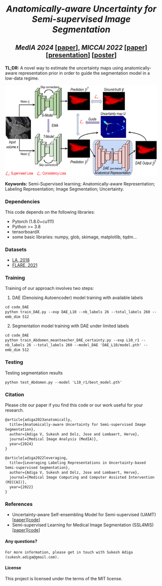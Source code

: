 #  <p align="center"> _Anatomically-aware Uncertainty for Semi-supervised Image Segmentation_
## <p align="center"> _MedIA 2024_ [[paper](https://arxiv.org/pdf/2310.16099.pdf)], _MICCAI 2022_  [[paper](https://arxiv.org/pdf/2203.05682.pdf)] [[presentation](https://github.com/adigasu/Labeling_Representations/blob/main/Files/Labeling%20representation.pdf)] [[poster](https://github.com/adigasu/Labeling_Representations/blob/main/Files/MICCAI2022_poster.pdf)]

**TL;DR:** A novel way to estimate the uncertainty maps using anatomically-aware representation prior in order to guide the segmentation model in a low-data regime.

<p align="center">  <img src = 'Files/Anatomical_rep_Arch.png' height = '300px'>

**Keywords:** Semi-Supervised learning; Anatomically-aware Representation; Labeling Representation; Image Segmentation; Uncertainty.


### Dependencies
This code depends on the following libraries:

- Pytorch (1.8.0+cu111)
- Python >= 3.8
- tensorboardX
- some basic libraries: numpy, glob, skimage, matplotlib, tqdm...

### Datasets
- [LA, 2018](https://github.com/yulequan/UA-MT/tree/master/data)
- [FLARE, 2021](https://flare.grand-challenge.org/FLARE21/)

### Training
Training of our approach involves two steps:

1) DAE (Denoising Autoencoder) model training with available labels
```
cd code_DAE
python train_DAE.py --exp DAE_L10 --nb_labels 26 --total_labels 260 --emb_dim 512
```

2) Segmentation model training with DAE under limited labels 
```
cd code_DAE
python train_Abdomen_meanteacher_DAE_certainty.py --exp L10_r1 --nb_labels 26 --total_labels 260 --model_DAE 'DAE_L10/model.pth' --emb_dim 512
```

### Testing
Testing segmentation results 
```
python test_Abdomen.py --model 'L10_r1/best_model.pth'
```

### Citation
Please cite our paper if you find this code or our work useful for your research.
```
@article{adiga2023anatomically,
  title={Anatomically-aware Uncertainty for Semi-supervised Image Segmentation},
  author={Adiga V, Sukesh and Dolz, Jose and Lombaert, Herve},
  journal={Medical Image Analysis (MedIA)},
  year={2024}
}
```
```
@article{adiga2022leveraging,
  title={Leveraging Labeling Representations in Uncertainty-based Semi-supervised Segmentation},
  author={Adiga V, Sukesh and Dolz, Jose and Lombaert, Herve},
  journal={Medical Image Computing and Computer Assisted Intervention (MICCAI)},
  year={2022}
}
```

### References
- Uncertainty-aware Self-ensembling Model for Semi-supervised (UAMT) [[paper](https://arxiv.org/abs/1907.07034)][[code](https://github.com/yulequan/UA-MT)]
- Semi-supervised Learning for Medical Image Segmentation (SSL4MIS) [[paper](https://arxiv.org/abs/2012.07042)][[code](https://github.com/HiLab-git/SSL4MIS/tree/master/code)]

#### Any questions?
```
For more information, please get in touch with Sukesh Adiga (sukesh.adiga@gmail.com).
```

#### License
This project is licensed under the terms of the MIT license. 
